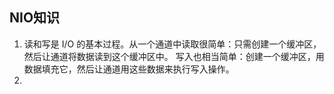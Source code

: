 ## NIO知识

1. 读和写是 I/O 的基本过程。从一个通道中读取很简单：只需创建一个缓冲区，然后让通道将数据读到这个缓冲区中。
   写入也相当简单：创建一个缓冲区，用数据填充它，然后让通道用这些数据来执行写入操作。
2. 
